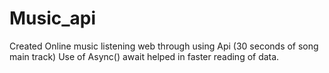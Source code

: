 # Music_api
Created Online music listening web through using  Api  (30 seconds of song main track)
Use of Async() await helped in faster reading of data.

